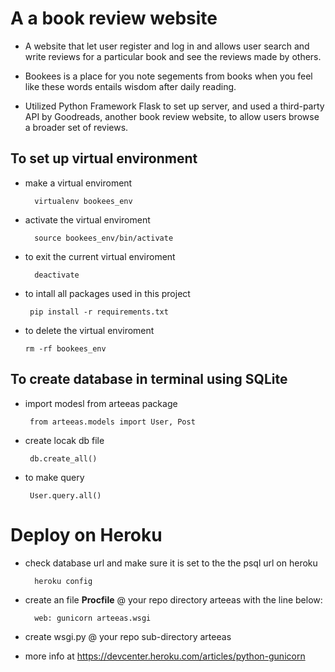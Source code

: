# A  a book review website
- A website that let user register and log in and allows user search and write reviews for a particular book and see the reviews made by others.
- Bookees is a place for you note segements from books when you feel like these words entails wisdom after daily reading.

- Utilized Python Framework Flask to set up server, and used a third-party API by Goodreads, another book review website, to allow users browse a broader set of reviews.

## To set up virtual environment
- make a virtual enviroment

        virtualenv bookees_env

- activate the virtual enviroment

        source bookees_env/bin/activate

- to exit the current virtual enviroment

        deactivate

 - to intall all packages used in this project

        pip install -r requirements.txt

  - to delete the virtual enviroment  <br>

        rm -rf bookees_env     

## To create database in terminal using SQLite
- import modesl from arteeas package

       from arteeas.models import User, Post

- create locak db file

       db.create_all()

- to make query

       User.query.all()

# Deploy on Heroku
- check database url and make sure it is set to the the psql url on heroku

        heroku config
- create an file **Procfile** @ your repo directory arteeas with the line below:

        web: gunicorn arteeas.wsgi

- create wsgi.py @ your repo sub-directory arteeas
- more info at https://devcenter.heroku.com/articles/python-gunicorn
